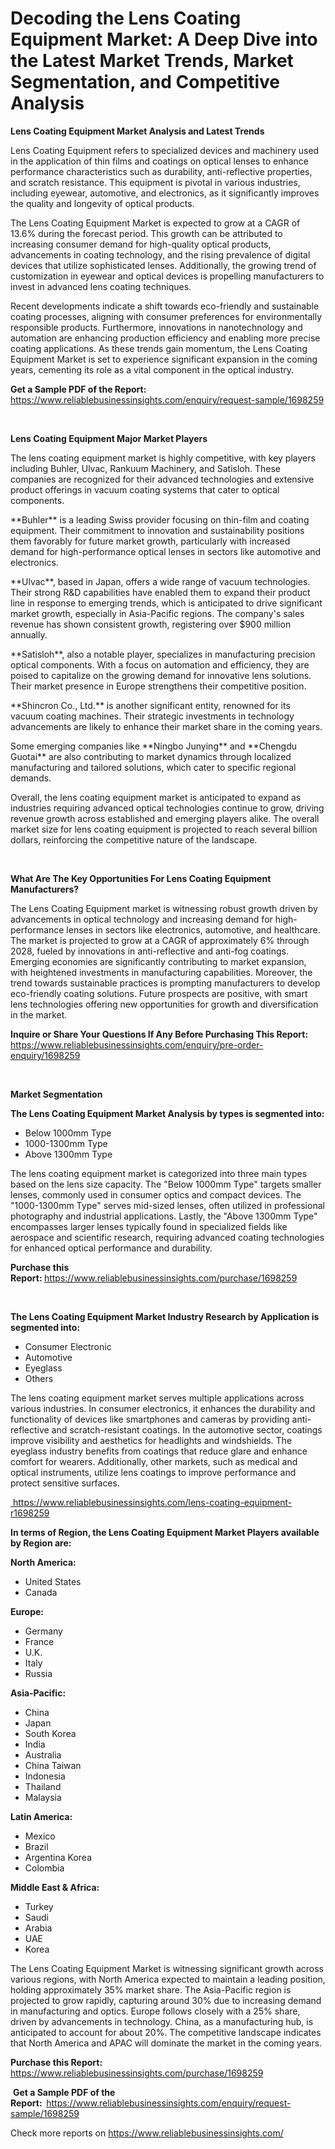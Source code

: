 <p><h1>Decoding the Lens Coating Equipment Market: A Deep Dive into the Latest Market Trends, Market Segmentation, and Competitive Analysis</h1></p><p><strong>Lens Coating Equipment Market Analysis and Latest Trends</strong></p>
<p><p>Lens Coating Equipment refers to specialized devices and machinery used in the application of thin films and coatings on optical lenses to enhance performance characteristics such as durability, anti-reflective properties, and scratch resistance. This equipment is pivotal in various industries, including eyewear, automotive, and electronics, as it significantly improves the quality and longevity of optical products.</p><p>The Lens Coating Equipment Market is expected to grow at a CAGR of 13.6% during the forecast period. This growth can be attributed to increasing consumer demand for high-quality optical products, advancements in coating technology, and the rising prevalence of digital devices that utilize sophisticated lenses. Additionally, the growing trend of customization in eyewear and optical devices is propelling manufacturers to invest in advanced lens coating techniques. </p><p>Recent developments indicate a shift towards eco-friendly and sustainable coating processes, aligning with consumer preferences for environmentally responsible products. Furthermore, innovations in nanotechnology and automation are enhancing production efficiency and enabling more precise coating applications. As these trends gain momentum, the Lens Coating Equipment Market is set to experience significant expansion in the coming years, cementing its role as a vital component in the optical industry.</p></p>
<p><strong>Get a Sample PDF of the Report:&nbsp;</strong> <a href="https://www.reliablebusinessinsights.com/enquiry/request-sample/1698259?utm_campaign=3283&utm_medium=2&utm_source=Github&utm_content=ia&utm_term=24032025&utm_id=lens-coating-equipment">https://www.reliablebusinessinsights.com/enquiry/request-sample/1698259</a></p>
<p>&nbsp;</p>
<p><strong>Lens Coating Equipment Major Market Players</strong></p>
<p><p>The lens coating equipment market is highly competitive, with key players including Buhler, Ulvac, Rankuum Machinery, and Satisloh. These companies are recognized for their advanced technologies and extensive product offerings in vacuum coating systems that cater to optical components. </p><p>**Buhler** is a leading Swiss provider focusing on thin-film and coating equipment. Their commitment to innovation and sustainability positions them favorably for future market growth, particularly with increased demand for high-performance optical lenses in sectors like automotive and electronics.</p><p>**Ulvac**, based in Japan, offers a wide range of vacuum technologies. Their strong R&D capabilities have enabled them to expand their product line in response to emerging trends, which is anticipated to drive significant market growth, especially in Asia-Pacific regions. The company's sales revenue has shown consistent growth, registering over $900 million annually.</p><p>**Satisloh**, also a notable player, specializes in manufacturing precision optical components. With a focus on automation and efficiency, they are poised to capitalize on the growing demand for innovative lens solutions. Their market presence in Europe strengthens their competitive position.</p><p>**Shincron Co., Ltd.** is another significant entity, renowned for its vacuum coating machines. Their strategic investments in technology advancements are likely to enhance their market share in the coming years. </p><p>Some emerging companies like **Ningbo Junying** and **Chengdu Guotai** are also contributing to market dynamics through localized manufacturing and tailored solutions, which cater to specific regional demands.</p><p>Overall, the lens coating equipment market is anticipated to expand as industries requiring advanced optical technologies continue to grow, driving revenue growth across established and emerging players alike. The overall market size for lens coating equipment is projected to reach several billion dollars, reinforcing the competitive nature of the landscape.</p></p>
<p>&nbsp;</p>
<p><strong>What Are The Key Opportunities For Lens Coating Equipment Manufacturers?</strong></p>
<p><p>The Lens Coating Equipment market is witnessing robust growth driven by advancements in optical technology and increasing demand for high-performance lenses in sectors like electronics, automotive, and healthcare. The market is projected to grow at a CAGR of approximately 6% through 2028, fueled by innovations in anti-reflective and anti-fog coatings. Emerging economies are significantly contributing to market expansion, with heightened investments in manufacturing capabilities. Moreover, the trend towards sustainable practices is prompting manufacturers to develop eco-friendly coating solutions. Future prospects are positive, with smart lens technologies offering new opportunities for growth and diversification in the market.</p></p>
<p><strong>Inquire or Share Your Questions If Any Before Purchasing This Report:</strong> <a href="https://www.reliablebusinessinsights.com/enquiry/pre-order-enquiry/1698259?utm_campaign=3283&utm_medium=2&utm_source=Github&utm_content=ia&utm_term=24032025&utm_id=lens-coating-equipment">https://www.reliablebusinessinsights.com/enquiry/pre-order-enquiry/1698259</a></p>
<p>&nbsp;</p>
<p><strong>Market Segmentation</strong></p>
<p><strong>The Lens Coating Equipment Market Analysis by types is segmented into:</strong></p>
<p><ul><li>Below 1000mm Type</li><li>1000-1300mm Type</li><li>Above 1300mm Type</li></ul></p>
<p><p>The lens coating equipment market is categorized into three main types based on the lens size capacity. The "Below 1000mm Type" targets smaller lenses, commonly used in consumer optics and compact devices. The "1000-1300mm Type" serves mid-sized lenses, often utilized in professional photography and industrial applications. Lastly, the "Above 1300mm Type" encompasses larger lenses typically found in specialized fields like aerospace and scientific research, requiring advanced coating technologies for enhanced optical performance and durability.</p></p>
<p><strong>Purchase this Report:&nbsp;</strong><a href="https://www.reliablebusinessinsights.com/purchase/1698259?utm_campaign=3283&utm_medium=2&utm_source=Github&utm_content=ia&utm_term=24032025&utm_id=lens-coating-equipment">https://www.reliablebusinessinsights.com/purchase/1698259</a></p>
<p>&nbsp;</p>
<p><strong>The Lens Coating Equipment Market Industry Research by Application is segmented into:</strong></p>
<p><ul><li>Consumer Electronic</li><li>Automotive</li><li>Eyeglass</li><li>Others</li></ul></p>
<p><p>The lens coating equipment market serves multiple applications across various industries. In consumer electronics, it enhances the durability and functionality of devices like smartphones and cameras by providing anti-reflective and scratch-resistant coatings. In the automotive sector, coatings improve visibility and aesthetics for headlights and windshields. The eyeglass industry benefits from coatings that reduce glare and enhance comfort for wearers. Additionally, other markets, such as medical and optical instruments, utilize lens coatings to improve performance and protect sensitive surfaces.</p></p>
<p><a href="https://www.reliablebusinessinsights.com/lens-coating-equipment-r1698259?utm_campaign=3283&utm_medium=2&utm_source=Github&utm_content=ia&utm_term=24032025&utm_id=lens-coating-equipment">&nbsp;https://www.reliablebusinessinsights.com/lens-coating-equipment-r1698259</a></p>
<p><strong>In terms of Region, the Lens Coating Equipment Market Players available by Region are:</strong></p>
<p>
    <p> <strong> North America: </strong>
        <ul>
            <li>United States</li>
            <li>Canada</li>
        </ul>
        </p> 
    <p> <strong> Europe: </strong>
        <ul>
            <li>Germany</li>
            <li>France</li>
            <li>U.K.</li>
            <li>Italy</li>
            <li>Russia</li>
        </ul>
        </p> 
    <p> <strong> Asia-Pacific: </strong>
        <ul>
            <li>China</li>
            <li>Japan</li>
            <li>South Korea</li>
            <li>India</li>
            <li>Australia</li>
            <li>China Taiwan</li>
            <li>Indonesia</li>
            <li>Thailand</li>
            <li>Malaysia</li>
        </ul>
        </p> 
    <p> <strong> Latin America: </strong>
        <ul>
            <li>Mexico</li>
            <li>Brazil</li>
            <li>Argentina Korea</li>
            <li>Colombia</li>
        </ul>
        </p> 
    <p> <strong> Middle East & Africa: </strong>
        <ul>
            <li>Turkey</li>
            <li>Saudi</li>
            <li>Arabia</li>
            <li>UAE</li>
            <li>Korea</li>
        </ul>
    </p>
    </p>
<p><p>The Lens Coating Equipment Market is witnessing significant growth across various regions, with North America expected to maintain a leading position, holding approximately 35% market share. The Asia-Pacific region is projected to grow rapidly, capturing around 30% due to increasing demand in manufacturing and optics. Europe follows closely with a 25% share, driven by advancements in technology. China, as a manufacturing hub, is anticipated to account for about 20%. The competitive landscape indicates that North America and APAC will dominate the market in the coming years.</p></p>
<p><strong>Purchase this Report: </strong><a href="https://www.reliablebusinessinsights.com/purchase/1698259?utm_campaign=3283&utm_medium=2&utm_source=Github&utm_content=ia&utm_term=24032025&utm_id=lens-coating-equipment">https://www.reliablebusinessinsights.com/purchase/1698259</a></p>
<p>&nbsp;<strong>Get a Sample PDF of the Report:&nbsp;&nbsp;</strong><a href="https://www.reliablebusinessinsights.com/enquiry/request-sample/1698259?utm_campaign=3283&utm_medium=2&utm_source=Github&utm_content=ia&utm_term=24032025&utm_id=lens-coating-equipment">https://www.reliablebusinessinsights.com/enquiry/request-sample/1698259</a></p>
<p><strong></strong></p>
<p>Check more reports on <a href="https://www.reliablebusinessinsights.com/?utm_campaign=3283&utm_medium=2&utm_source=Github&utm_content=ia&utm_term=24032025&utm_id=lens-coating-equipment">https://www.reliablebusinessinsights.com/</a></p>